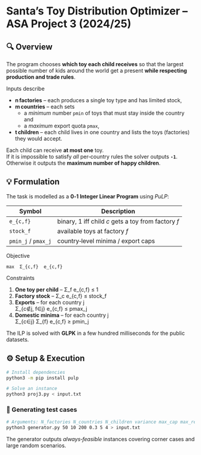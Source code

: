 # Santa’s Toy Distribution Optimizer – ASA Project 3 (2024/25)

## 🔍 Overview
The program chooses **which toy each child receives** so that the largest possible number of kids
around the world get a present **while respecting production and trade rules**.

Inputs describe  
* **n factories** – each produces a single toy type and has limited stock,  
* **m countries** – each sets  
  * a *minimum* number `pmin` of toys that must stay inside the country and  
  * a *maximum* export quota `pmax`,  
* **t children** – each child lives in one country and lists the toys (factories) they would accept.  

Each child can receive **at most one** toy.  
If it is impossible to satisfy *all* per‑country rules the solver outputs **`‑1`**. Otherwise it outputs
the **maximum number of happy children**.

## 💡 Formulation
The task is modelled as a **0‑1 Integer Linear Program** using *PuLP*:

| Symbol | Description |
|--------|-------------|
| `e_{c,f}` | binary, 1 iff child *c* gets a toy from factory *f* |
| `stock_f` | available toys at factory *f* |
| `pmin_j` / `pmax_j` | country‑level minima / export caps |

Objective  
```
max  Σ_{c,f}  e_{c,f}
```

Constraints  
1. **One toy per child** – Σ_f e_{c,f} ≤ 1  
2. **Factory stock** – Σ_c e_{c,f} ≤ stock_f  
3. **Exports** – for each country j  
   Σ_{c∉j, f∈j} e_{c,f} ≤ pmax_j  
4. **Domestic minima** – for each country j  
   Σ_{c∈j} Σ_{f} e_{c,f} ≥ pmin_j  

The ILP is solved with **GLPK** in a few hundred milliseconds for the public datasets.

## ⚙️ Setup & Execution
```bash
# Install dependencies
python3 -m pip install pulp    

# Solve an instance
python3 proj3.py < input.txt
```

### 🧪 Generating test cases
```bash
# Arguments: N_factories N_countries N_children variance max_cap max_requests
python3 generator.py 50 10 200 0.3 5 4 > input.txt
```
The generator outputs *always‑feasible* instances covering corner cases and large random
scenarios.
